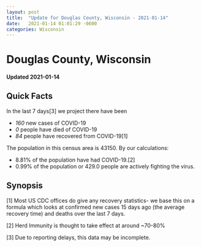 ```yaml
---
layout: post
title:  "Update for Douglas County, Wisconsin - 2021-01-14"
date:   2021-01-14 01:01:29 -0600
categories: Wisconsin
---
```


# Douglas County, Wisconsin
#### Updated 2021-01-14

## Quick Facts

In the last 7 days[3] we project there have been
- *160* new cases of COVID-19
- *0* people have died of COVID-19
- *84* people have recovered from COVID-19[1]

The population in this census area is 43150. By our calculations:
- 8.81% of the population have had COVID-19.[2]
- 0.99% of the population or 429.0 people are actively fighting the virus.

## Synopsis




[1] Most US CDC offices do give any recovery statistics- we base this on a formula which looks at confirmed new cases
15 days ago (the average recovery time) and deaths over the last 7 days.

[2] Herd Immunity is thought to take effect at around ~70-80%

[3] Due to reporting delays, this data may be incomplete.
 
    